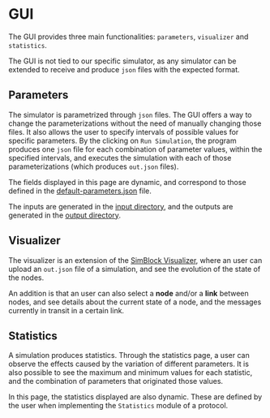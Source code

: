# GUI

The GUI provides three main functionalities: ```parameters```, ```visualizer``` and ```statistics```.

The GUI is not tied to our specific simulator, as any simulator can be extended to receive and produce ```json``` files with the expected format.


## Parameters

The simulator is parametrized through ```json``` files. The GUI offers a way to change the parameterizations without the need of manually changing those files. It also allows the user to specify intervals of possible values for specific parameters. By the clicking on ```Run Simulation```, the program produces one ```json``` file for each combination of parameter values, within the specified intervals, and executes the simulation with each of those parameterizations (which produces ```out.json``` files).

The fields displayed in this page are dynamic, and correspond to those defined in the [default-parameters.json](../simulator/default-parameters.json) file.

The inputs are generated in the [input directory](../input_files), and the outputs are generated in the [output directory](../output_files).


## Visualizer

The visualizer is an extension of the [SimBlock Visualizer](https://github.com/dsg-titech/simblock-visualizer), where an user can upload an ```out.json``` file of a simulation, and see the evolution of the state of the nodes.

An addition is that an user can also select a **node** and/or a **link** between nodes, and see details about the current state of a node, and the messages currently in transit in a certain link.



## Statistics

A simulation produces statistics. Through the statistics page, a user can observe the effects caused by the variation of different parameters. It is also possible to see the maximum and minimum values for each statistic, and the combination of parameters that originated those values.

In this page, the statistics displayed are also dynamic. These are defined by the user when implementing the ```Statistics``` module of a protocol.

